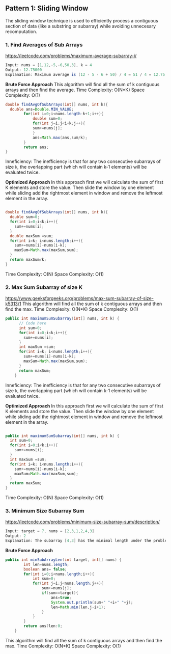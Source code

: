 ## Pattern 1: Sliding Window
The sliding window technique is used to efficiently process a contiguous section of data (like a substring or subarray) while avoiding unnecesary recomputation.
### 1. Find Averages of Sub Arrays
https://leetcode.com/problems/maximum-average-subarray-i/
````java
Input: nums = [1,12,-5,-6,50,3], k = 4
Output: 12.75000
Explanation: Maximum average is (12 - 5 - 6 + 50) / 4 = 51 / 4 = 12.75
````
<b>Brute Force Approach</b>
This algorithm will find all the sum of k contiguous arrays and then find the average. 
Time Complexity: O(N*K)
Space Complexity: O(1)
````java
double findAvgOfSubArrays(int[] nums, int k){
  double ans=Double.MIN_VALUE;
        for(int i=0;i<nums.length-k+1;i++){
            double sum=0;
            for(int j=i;j<i+k;j++){
            sum+=nums[j];
            }
            ans=Math.max(ans,sum/k);
        }
        return ans;
}
````
Inneficiency: The inefficiency is that for any two consecutive subarrays of size `k`, the overlapping part (which will contain k-1 elements) will be evaluated twice.

<b> Optimized Approach </b>
In this approach first we will calculate the sum of first K elements and store the value. Then slide the window by one element while sliding add the rightmost element in window and remove the leftmost element in the array. 
````java

double findAvgOfSubArrays(int[] nums, int k){
  double sum=0;
  for(int i=0;i<k;i++){
    sum+=nums[i];
  }
  double maxSum =sum;
  for(int i=k; i<nums.length;i++){
    sum+=nums[i]-nums[i-k];
    maxSum=Math.max(maxSum,sum);
  }
  return maxSum/k;
}
````
Time Complexity: O(N)
Space Complexity: O(1)

### 2. Max Sum Subarray of size K
https://www.geeksforgeeks.org/problems/max-sum-subarray-of-size-k5313/1
This algorithm will find all the sum of k contiguous arrays and then find the max. 
Time Complexity: O(N*K)
Space Complexity: O(1)
````java
public int maximumSumSubarray(int[] nums, int k) {
      // Code here
      int sum=0;
      for(int i=0;i<k;i++){
        sum+=nums[i];
      }
      int maxSum =sum;
      for(int i=k; i<nums.length;i++){
        sum+=nums[i]-nums[i-k];
        maxSum=Math.max(maxSum,sum);
      }
      return maxSum;
    }
````
Inneficiency: The inefficiency is that for any two consecutive subarrays of size `k`, the overlapping part (which will contain k-1 elements) will be evaluated twice.

<b> Optimized Approach </b>
In this approach first we will calculate the sum of first K elements and store the value. Then slide the window by one element while sliding add the rightmost element in window and remove the leftmost element in the array. 
````java

public int maximumSumSubarray(int[] nums, int k) {
  int sum=0;
  for(int i=0;i<k;i++){
    sum+=nums[i];
  }
  int maxSum =sum;
  for(int i=k; i<nums.length;i++){
    sum+=nums[i]-nums[i-k];
    maxSum=Math.max(maxSum,sum);
  }
  return maxSum;
}
````
Time Complexity: O(N)
Space Complexity: O(1)

### 3. Minimum Size Subarray Sum
https://leetcode.com/problems/minimum-size-subarray-sum/description/
````java
Input: target = 7, nums = [2,3,1,2,4,3]
Output: 2
Explanation: The subarray [4,3] has the minimal length under the problem constraint.
````
<b>Brute Force Approach</b>
````java
public int minSubArrayLen(int target, int[] nums) {
        int len=nums.length;
        boolean ans= false;
        for(int i=0;i<nums.length;i++){
            int sum=0;
            for(int j=i;j<nums.length;j++){
                sum+=nums[j];
                if(sum==target){
                    ans=true;
                    System.out.println(sum+" "+i+" "+j);
                    len=Math.min(len,j-i+1);
                }
            }
        }
        return ans?len:0;
    }
````
This algorithm will find all the sum of k contiguous arrays and then find the max. 
Time Complexity: O(N*K)
Space Complexity: O(1)
